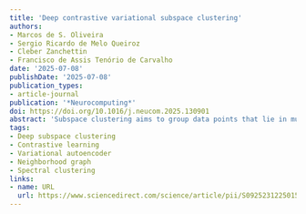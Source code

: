 ```yaml
---
title: 'Deep contrastive variational subspace clustering'
authors:
- Marcos de S. Oliveira
- Sergio Ricardo de Melo Queiroz
- Cleber Zanchettin
- Francisco de Assis Tenório de Carvalho
date: '2025-07-08'
publishDate: '2025-07-08'
publication_types:
- article-journal
publication: '*Neurocomputing*'
doi: https://doi.org/10.1016/j.neucom.2025.130901
abstract: 'Subspace clustering aims to group data points that lie in multiple low-dimensional subspaces within a high-dimensional space. Traditional shallow methods rely on linear optimization and self-expressive properties but struggle with complex, high-dimensional, and limited data samples. In contrast, Deep subspace clustering methods leverage neural networks to learn feature representations, but often specialize in specific domains, such as images, and require extensive training datasets. Furthermore, most approaches rely solely on raw features, making it difficult to capture meaningful structures in data with few examples. To address these challenges, we propose Deep Contrastive and Variational Subspace Spectral Clustering (DCSSC), a novel method that integrates relational information through a similarity matrix, enhancing clustering performance. DCSSC consists of three stages: (1) constructing a neighborhood graph for data representation, (2) training a contrastive variational autoencoder (cVAE) to learn embeddings, and (3) generating an enhanced distance matrix for spectral clustering. Our method is computationally efficient and performs well with minimal training data. Extensive experiments on simulated and 19 real-world datasets from diverse domains, including text, images, and bioinformatics, demonstrate the superiority of DCSSC over state-of-the-art deep and shallow clustering methods. Code is available at https://github.com/marcosd3souza/DCSSC.'
tags:
- Deep subspace clustering
- Contrastive learning
- Variational autoencoder
- Neighborhood graph
- Spectral clustering
links:
- name: URL
  url: https://www.sciencedirect.com/science/article/pii/S0925231225015735
---
```

